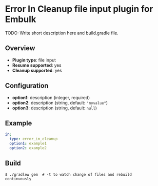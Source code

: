 # Error In Cleanup file input plugin for Embulk

TODO: Write short description here and build.gradle file.

## Overview

* **Plugin type**: file input
* **Resume supported**: yes
* **Cleanup supported**: yes

## Configuration

- **option1**: description (integer, required)
- **option2**: description (string, default: `"myvalue"`)
- **option3**: description (string, default: `null`)

## Example

```yaml
in:
  type: error_in_cleanup
  option1: example1
  option2: example2
```


## Build

```
$ ./gradlew gem  # -t to watch change of files and rebuild continuously
```
